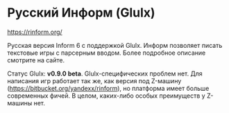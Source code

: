 # Русский Информ (Glulx)

https://rinform.org/

Русская версия Inform 6 с поддержкой Glulx. Информ позволяет писать текстовые игры с парсерным вводом. Более подробное описание смотрите на сайте.

Статус Glulx: **v0.9.0 beta**. Glulx-специфических проблем нет. Для написания игр работает так же, как версия под Z-машину (https://bitbucket.org/yandexx/rinform), но платформа имеет больше современных фичей. В целом, каких-либо особых преимуществ у Z-машины нет.
